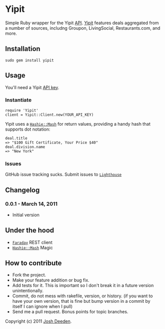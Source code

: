 # Yipit

Simple Ruby wrapper for the Yipit [API](http://yipit.com/about/api_overview/). [Yipit](http://yipit.com) features deals aggregated from a number of sources, includng Groupon, LivingSocial, Restaurants.com, and more.


## Installation

    sudo gem install yipit
    
## Usage

You'll need a Yipit [API key](http://yipit.com/account/login/?next=/about/api_key/).

### Instantiate
    require 'Yipit'
    client = Yipit::Client.new(YOUR_API_KEY)
    
Yipit uses a [`Hashie::Mash`](https://github.com/intridea/hashie) for return values, providing a handy hash that supports dot notation:

    deal.title
    => "$100 Gift Certificate, Your Price $40"
    deal.division.name
    => "New York"
    
### Issues
  GitHub issue tracking sucks.  Submit issues to [`Lighthouse`](https://dealmap.lighthouseapp.com)

<a name="changelog"></a>
## Changelog

### 0.0.1 - March 14, 2011

* Initial version


## Under the hood
* [`Faraday`](https://github.com/technoweenie/faraday) REST client
* [`Hashie::Mash`](http://github.com/intridea/hashie)  Magic

## How to contribute
 
* Fork the project.
* Make your feature addition or bug fix.
* Add tests for it. This is important so I don't break it in a
  future version unintentionally.
* Commit, do not mess with rakefile, version, or history.
  (if you want to have your own version, that is fine but bump version in a commit by itself I can ignore when I pull)
* Send me a pull request. Bonus points for topic branches.

Copyright (c) 2011 [Josh Deeden](http://twitter.com/jdeeden). 
